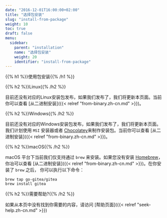 ```yaml
---
date: "2016-12-01T16:00:00+02:00"
title: "选择包安装"
slug: "install-from-package"
weight: 10
toc: true
draft: false
menu:
  sidebar:
    parent: "installation"
    name: "选择包安装"
    weight: 20
    identifier: "install-from-package"
---
```


{{% h1 %}}使用包安装{{% /h1 %}}

{{% h2 %}}Linux{{% /h2 %}}

目前还没有对应的Linux安装包发布，如果我们发布了，我们将更新本页面。当前你可以查看 [从二进制安装]({{< relref "from-binary.zh-cn.md" >}})。

{{% h2 %}}Windows{{% /h2 %}}

目前还没有对应的Windows安装包发布，如果我们发布了，我们将更新本页面。我们计划使用 `MSI` 安装器或者 [Chocolatey](https://chocolatey.org/)来制作安装包。当前你可以查看 [从二进制安装]({{< relref "from-binary.zh-cn.md" >}})。

{{% h2 %}}macOS{{% /h2 %}}

macOS 平台下当前我们仅支持通过 `brew` 来安装。如果您没有安装 [Homebrew](http://brew.sh/)，你冶可以查看 [从二进制安装]({{< relref "from-binary.zh-cn.md" >}})。在你安装了 `brew` 之后， 你可以执行以下命令：

```
brew tap go-gitea/gitea
brew install gitea
```

{{% h2 %}}需要帮助?{{% /h2 %}}

如果从本页中没有找到你需要的内容，请访问 [帮助页面]({{< relref "seek-help.zh-cn.md" >}})
